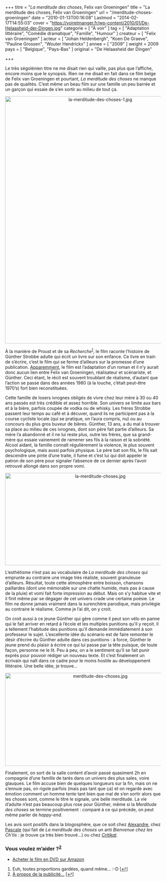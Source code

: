 +++
titre = "<em>La merditude des choses</em>, Felix van Groeningen"
title = "La merditude des choses, Felix van Groeningen"
url = "/merditude-choses-groeningen"
date = "2010-01-13T00:16:08"
Lastmod = "2014-02-17T14:55:03"
cover = "https://voiretmanger.fr/wp-content/2010/01/De-Helaasheid-der-Dingen.jpg"
categorie = [ "À voir" ]
tag = [ "Adaptation littéraire", "Comédie dramatique", "Famille", "Humour" ]
createur = [ "Felix van Groeningen" ]
acteur = [ "Johan Heldenbergh", "Koen De Graeve", "Pauline Grossen", "Wouter Hendrickx" ]
annee = [ "2009" ]
weight = 2009
pays = [ "Belgique", "Pays-Bas" ]
original = "De Helaasheid der Dingen"

+++

<p>Le très ségolénien titre ne me disait rien qui vaille, pas plus que l&rsquo;affiche, encore moins que le synopsis. Rien ne me disait en fait dans ce film belge de Felix van Groeningen et pourtant, <em>La merditude des choses</em> ne manque pas de qualités. C&rsquo;est même un beau film sur une famille un peu barrée et un garçon qui essaie de s&rsquo;en sortir au milieu de tout ça.</p>
<div style="text-align: center;"><a href="http://www.allocine.fr/film/fichefilm_gen_cfilm=145947.html"><img class="aligncenter" src="https://voiretmanger.fr/wp-content/2010/01/la-merditude-des-choses-1.jpg" border="0" alt="la-merditude-des-choses-1.jpg" width="600" height="800" /></a></div>
<p>À la manière de Proust et de sa <em>Recherche</em><sup><a href="#footnote_0_2476" id="identifier_0_2476" class="footnote-link footnote-identifier-link" title="Euh, toutes proportions gard&eacute;es, quand m&ecirc;me&hellip; :-D">1</a></sup>, le film raconte l&rsquo;histoire de Günther Strobbe adulte qui écrit un livre sur son enfance. Ce livre en train de s&rsquo;écrire, c&rsquo;est le film qui se ferme d&rsquo;ailleurs sur la promesse d&rsquo;une publication. <a href="http://www.allocine.fr/article/fichearticle_gen_carticle=18590962.html">Apparemment</a>, le film est l&rsquo;adaptation d&rsquo;un roman et il n&rsquo;y aurait donc aucun lien entre Felix van Groeningen, réalisateur et scénariste, et Günther. Ceci étant, le récit est souvent troublant de réalisme, d&rsquo;autant que l&rsquo;action se passe dans des années 1980 (à la louche, c&rsquo;était peut-être 1970&rsquo;s) fort bien reconstituées.</p>
<p>Cette famille de losers ivrognes obligés de vivre chez leur mère à 30 ou 40 ans passés est très crédible et assez horrible. Son univers se limite aux bars et à la bière, parfois coupée de vodka ou de whisky. Les frères Strobbe passent leur temps au café et à décuver, quand ils ne participent pas à la course cycliste locale (qui se pratique, on l&rsquo;aura compris, nu) ou au concours du plus gros buveur de bières. Günther, 13 ans, a du mal à trouver sa place au milieu de ces ivrognes, dont son père fait partie d&rsquo;ailleurs. Sa mère l&rsquo;a abandonné et il ne lui reste plus, outre les frères, que sa grand-mère qui essaie vainement de ramener ses fils à la raison et la sobriété. Alcool aidant, la famille connaît régulièrement la violence, le plus souvent psychologique, mais aussi parfois physique. Le père bat son fils, le fils sait descendre une pinte d&rsquo;une traite, il fume et c&rsquo;est lui qui doit appeler le patron de son père pour signaler l&rsquo;absence de ce dernier après l&rsquo;avoir retrouvé allongé dans son propre vomi.</p>
<div style="text-align: center;"><img class="aligncenter" src="https://voiretmanger.fr/wp-content/2010/01/la-merditude-choses.jpg" border="0" alt="la-merditude-choses.jpg" width="600" height="299" /></div>
<p>L&rsquo;esthétisme n&rsquo;est pas au vocabulaire de <em>La merditude des choses</em> qui emprunte au contraire une image très réaliste, souvent granuleuse d&rsquo;ailleurs. Résultat, toute cette atmosphère entre boisson, chansons paillardes (dont une mémorable sur une chatte humide, mais pas à cause de la pluie) et vomi fait forte impression au début. Mais on s&rsquo;y habitue vite et il finit même par se dégager de cet univers crade une certaine poésie. Le film ne donne jamais vraiment dans la surenchère parodique, mais privilégie au contraire le réalisme. Comme je l&rsquo;ai dit, on y croit.</p>
<p>On croit aussi à ce jeune Günther qui gère comme il peut son vélo en panne qui le fait arriver en retard à l&rsquo;école et les multiples punitions qu&rsquo;il y reçoit. Il a tellement l&rsquo;habitude des punitions qu&rsquo;il demande immédiatement à son professeur le sujet. L&rsquo;excellente idée du scénario est de faire remonter le désir d&rsquo;écrire du Günther adulte dans ces punitions : à force, Günther le jeune prend du plaisir à écrire ce qui lui passe par la tête puisque, de toute façon, personne ne le lit. Peu à peu, on a le sentiment qu&rsquo;il se fait punir exprès pour pouvoir rédiger un nouveau texte. Et c&rsquo;est finalement un écrivain qui naît dans ce cadre pour le moins hostile au développement littéraire. Une belle idée, je trouve…</p>
<div style="text-align: center;"><img class="aligncenter" src="https://voiretmanger.fr/wp-content/2010/01/merditude-des-choses.jpg" border="0" alt="merditude-des-choses.jpg" width="600" height="301" /></div>
<p>Finalement, on sort de la salle content d&rsquo;avoir passé quasiment 2h en compagnie d&rsquo;une famille de tarés dans un univers des plus sales, voire glauques. Le film accuse bien de quelques longueurs sur la fin, mais on ne s&rsquo;ennuie pas, on rigole parfois (mais pas tant que ça) et on regarde avec émotion comment un homme tente tant bien que mal de s&rsquo;en sortir alors que les choses sont, comme le titre le signale, une belle merditude. La vie d&rsquo;adulte n&rsquo;est pas beaucoup plus rose pour Günther, même si la <em>Merditude des choses</em> se termine positivement : comparé à ce qui précède, on peut même parler de <em>happy-end</em>.</p>
<p>Les avis sont positifs dans la blogosphère, que ce soit chez <a href="http://plan-c.over-blog.com/article-la-merditude-des-choses-des-brelles-dans-la-vie-du-brel-dans-l-esprit-42161137.html">Alexandre</a>, chez <a href="http://www.surlarouteducinema.com/archive/2010/01/05/la-merditude-des-choses-de-felix-van-groeningen.html">Pascale</a> (qui fait de <em>La merditude des choses</em> un anti <em>Bienvenue chez les Ch&#8217;tis </em>: je trouve ça très bien trouvé&#8230;) ou chez <a href="http://www.critikat.com/La-Merditude-des-choses.html"><em>Critikat</em></a>.</p>
<div class="amazon">
<h3>Vous voulez m&rsquo;aider ?<sup><a href="#footnote_1_2476" id="identifier_1_2476" class="footnote-link footnote-identifier-link" title="&Agrave; propos de la publicit&eacute;&hellip;">2</a></sup></h3>
<ul>
<li><a href="http://www.amazon.fr/gp/product/B003BWDEVG/ref=as_li_ss_tl?ie=UTF8&#038;tag=leblogdenic07-21&#038;linkCode=as2&#038;camp=1642&#038;creative=19458&#038;creativeASIN=B003BWDEVG">Acheter le film en DVD sur Amazon</a></li>
</ul>
</div>
<ol class="footnotes"><li id="footnote_0_2476" class="footnote">Euh, toutes proportions gardées, quand même… :-D [<a href="#identifier_0_2476" class="footnote-link footnote-back-link">&#8617;</a>]</li><li id="footnote_1_2476" class="footnote"><a href="https://voiretmanger.fr/soutien/">À propos de la publicité…</a> [<a href="#identifier_1_2476" class="footnote-link footnote-back-link">&#8617;</a>]</li></ol>
